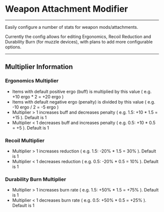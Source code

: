 # Weapon Attachment Modifier

***

Easily configure a number of stats for weapon mods/attachments.

Currently the config allows for editing Ergonomics, Recoil Reduction and Durability Burn (for muzzle devices), with plans to add more configurable options.

***

## Multiplier Information
### Ergonomics Multiplier
- Items with default positive ergo (buff) is multiplied by this value ( e.g. +10 ergo * 2 = +20 ergo )
- Items with default negative ergo (penalty) is divided by this value ( e.g. -10 ergo / 2 = -5 ergo )
- Multiplier > 1 increases buff and decreases penalty ( e.g. 1.5: +10 * 1.5 = +15 ). Default is 1
- Multiplier < 1 decreases buff and increases penalty ( e.g. 0.5: +10 * 0.5 = +5 ). Default is 1

### Recoil Multiplier
- Multiplier > 1 increases reduction ( e.g. 1.5: -20% * 1.5 = 30% ). Default is 1
- Multiplier < 1 decreases reduction ( e.g. 0.5: -20% * 0.5 = 10% ). Default is 1

### Durability Burn Multiplier
- Multiplier > 1 increases burn rate ( e.g. 1.5: +50% * 1.5 = +75% ). Default is 1
- Multiplier < 1 decreases burn rate ( e.g. 0.5: +50% * 0.5 = +25% ). Default is 1
